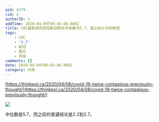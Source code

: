 ```yaml
---
aid: 4179
cid: 2
authorID: 1
addTime: 2020-04-09T09:45:00.000Z
title: CDC最新研究发现新冠肺炎传染数为5.7，是之前认为的两倍
tags:
    - CDC
    - '5.7'
    - 新冠
    - 数为
    - 传染
comments: []
date: 2020-04-09T09:45:00.000Z
category: 时政
---
```


[https://thinkpol.ca/2020/04/08/covid-19-twice-contagious-previously-thought/](https://thinkpol.ca/2020/04/08/covid-19-twice-contagious-previously-thought/)

![](https://i.loli.net/2020/04/09/lpAJeD9uBU4Zh8f.jpg)

中位数是5.7，而之前的普遍结论是2.2到2.7。
